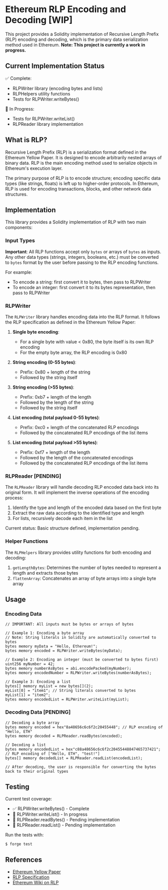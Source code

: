 # Ethereum RLP Encoding and Decoding [WIP]

This project provides a Solidity implementation of Recursive Length Prefix (RLP) encoding and decoding, which is the primary data serialization method used in Ethereum. **Note: This project is currently a work in progress.**

## Current Implementation Status

✅ Complete:
- RLPWriter library (encoding bytes and lists)
- RLPHelpers utility functions
- Tests for RLPWriter.writeBytes()

🚧 In Progress:
- Tests for RLPWriter.writeList()
- RLPReader library implementation

## What is RLP?

Recursive Length Prefix (RLP) is a serialization format defined in the Ethereum Yellow Paper. It is designed to encode arbitrarily nested arrays of binary data. RLP is the main encoding method used to serialize objects in Ethereum's execution layer.

The primary purpose of RLP is to encode structure; encoding specific data types (like strings, floats) is left up to higher-order protocols. In Ethereum, RLP is used for encoding transactions, blocks, and other network data structures.

## Implementation

This library provides a Solidity implementation of RLP with two main components:

### Input Types

**Important**: All RLP functions accept only `bytes` or arrays of `bytes` as inputs. Any other data types (strings, integers, booleans, etc.) must be converted to `bytes` format by the user before passing to the RLP encoding functions.

For example:
- To encode a string: first convert it to bytes, then pass to RLPWriter
- To encode an integer: first convert it to its bytes representation, then pass to RLPWriter

### RLPWriter

The `RLPWriter` library handles encoding data into the RLP format. It follows the RLP specification as defined in the Ethereum Yellow Paper:

1. **Single byte encoding**: 
   - For a single byte with value < 0x80, the byte itself is its own RLP encoding
   - For the empty byte array, the RLP encoding is 0x80

2. **String encoding (0-55 bytes)**:
   - Prefix: 0x80 + length of the string
   - Followed by the string itself

3. **String encoding (>55 bytes)**:
   - Prefix: 0xb7 + length of the length
   - Followed by the length of the string
   - Followed by the string itself

4. **List encoding (total payload 0-55 bytes)**:
   - Prefix: 0xc0 + length of the concatenated RLP encodings
   - Followed by the concatenated RLP encodings of the list items

5. **List encoding (total payload >55 bytes)**:
   - Prefix: 0xf7 + length of the length
   - Followed by the length of the concatenated encodings
   - Followed by the concatenated RLP encodings of the list items

### RLPReader [PENDING]

The `RLPReader` library will handle decoding RLP encoded data back into its original form. It will implement the inverse operations of the encoding process:

1. Identify the type and length of the encoded data based on the first byte
2. Extract the raw data according to the identified type and length
3. For lists, recursively decode each item in the list

Current status: Basic structure defined, implementation pending.

### Helper Functions

The `RLPHelpers` library provides utility functions for both encoding and decoding:

1. `getLengthBytes`: Determines the number of bytes needed to represent a length and extracts those bytes
2. `flattenArray`: Concatenates an array of byte arrays into a single byte array

## Usage

### Encoding Data

```solidity
// IMPORTANT: All inputs must be bytes or arrays of bytes

// Example 1: Encoding a byte array
// Note: String literals in Solidity are automatically converted to bytes
bytes memory myData = "Hello, Ethereum!";
bytes memory encoded = RLPWriter.writeBytes(myData);

// Example 2: Encoding an integer (must be converted to bytes first)
uint256 myNumber = 42;
bytes memory numberAsBytes = abi.encodePacked(myNumber);
bytes memory encodedNumber = RLPWriter.writeBytes(numberAsBytes);

// Example 3: Encoding a list
bytes[] memory myList = new bytes[](2);
myList[0] = "item1"; // String literals converted to bytes
myList[1] = "item2";
bytes memory encodedList = RLPWriter.writeList(myList);
```

### Decoding Data [PENDING]

```solidity
// Decoding a byte array
bytes memory encoded = hex"8a48656c6c6f2c20455448"; // RLP encoding of "Hello, ETH"
bytes memory decoded = RLPReader.readBytes(encoded);

// Decoding a list
bytes memory encodedList = hex"c88a48656c6c6f2c20455448847465737421"; // RLP encoding of ["Hello, ETH", "test!"]
bytes[] memory decodedList = RLPReader.readList(encodedList);

// After decoding, the user is responsible for converting the bytes back to their original types
```

## Testing

Current test coverage:
- ✅ RLPWriter.writeBytes() - Complete
- 🚧 RLPWriter.writeList() - In progress
- 🚧 RLPReader.readBytes() - Pending implementation
- 🚧 RLPReader.readList() - Pending implementation

Run the tests with:

```shell
$ forge test
```

## References

- [Ethereum Yellow Paper](https://ethereum.github.io/yellowpaper/paper.pdf)
- [RLP Specification](https://ethereum.org/en/developers/docs/data-structures-and-encoding/rlp/)
- [Ethereum Wiki on RLP](https://eth.wiki/en/fundamentals/rlp)
